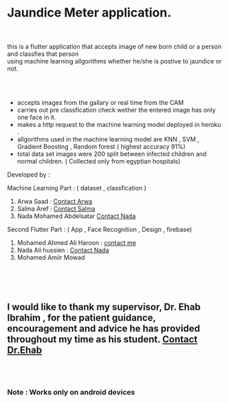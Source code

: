 <h1> Jaundice Meter application. </h1>
<br>
<br> 
this is a flutter application that accepts image  of new born child or a person and classfies that person  <br> 
using machine learning allgorithms whether he/she is postive to jaundice or not.

<br> <br>


<ul>
<li> accepts images from the gallary or real time from the CAM </li>
<li> carries out pre classfication check wether the entered image has only one face in it. </li>
<li> makes a http request to the machine learning model deployed in heroku .</li>
<li>allgorithms used in the machine learning model are KNN , SVM , Gradient Boosting , Random forest ( highest accuracy 91%) </li>
<li>total data set images were 200 split between  infected children and normal children. ( Collected only from egyptian hospitals)</li>
</ul>

Developed by :

Machine Learning Part : ( dataset , classfication )
<ol>
<li> Arwa Saad : <a href = "mailto:arwasaad812@gmail.com" > Contact Arwa </a></li>
<li> Salma Aref  : <a href = "mailto:salmaaref20220@gmail.com"> Contact Salma </a> </li>
<li> Nada Mohamed Abdelsatar <a href="mailto:nada.mohamed4335@gmail.com">Contact Nada </a></li>
</ol>
Second Flutter Part : ( App , Face Recognition  , Design , firebase)
<ol>
<li>Mohamed Ahmed Ali Haroon : <a href= "mailto:mohamedharoon286@gmail.com" > contact me </a> </li>
<li>Nada Ali hussien : <a href = "mailto:nada.alii.hussien800@gmail.com"> Contact Nada </a></li>
<li> Mohamed Amiir Mowad </li>
</ol>

<br/>
<br/>
<br/>

<h2> I would like to thank my supervisor, Dr. Ehab Ibrahim , for the patient guidance, encouragement
and advice he has provided throughout my time as his student. <a href="mailto:engehab245@gmail.com"> Contact Dr.Ehab </a> </h2>
<br/><br/>

<h3> Note : Works only on android devices </h3>
